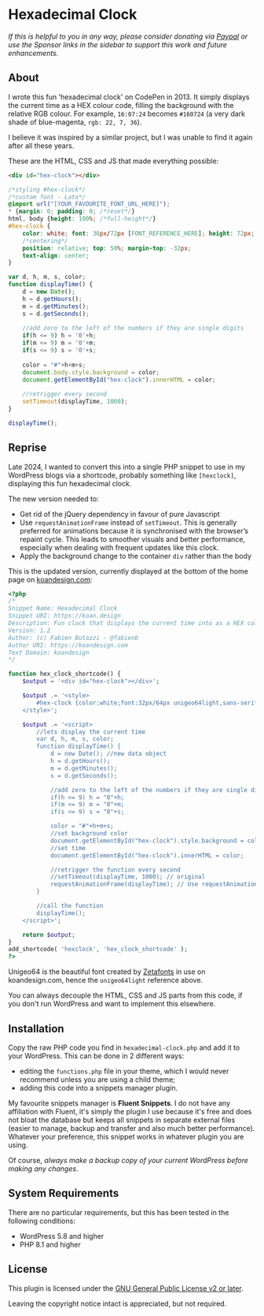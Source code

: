# Hexadecimal Clock

_If this is helpful to you in any way, please consider donating via [Paypal](https://paypal.me/fabienbutazzi) or use the Sponsor links in the sidebar to support this work and future enhancements._

## About

I wrote this fun 'hexadecimal clock' on CodePen in 2013. It simply displays the current time as a HEX colour code, filling the background with the relative RGB colour. For example, `16:07:24` becomes `#160724` (a very dark shade of blue-magenta, `rgb: 22, 7, 36`).

I believe it was inspired by a similar project, but I was unable to find it again after all these years.

These are the HTML, CSS and JS that made everything possible:

```html
<div id="hex-clock"></div>
```

```css
/*styling #hex-clock*/
/*custom font - Lato*/
@import url("[YOUR_FAVOURITE_FONT_URL_HERE]");
* {margin: 0; padding: 0; /*reset*/}
html, body {height: 100%; /*full-height*/}
#hex-clock {
	color: white; font: 36px/72px [FONT_REFERENCE_HERE]; height: 72px;
    /*centering*/
	position: relative; top: 50%; margin-top: -32px;
	text-align: center;
}
```

```javascript
var d, h, m, s, color;
function displayTime() {
	d = new Date();
	h = d.getHours();
	m = d.getMinutes();
	s = d.getSeconds();
	
	//add zero to the left of the numbers if they are single digits
	if(h <= 9) h = '0'+h;
	if(m <= 9) m = '0'+m;
	if(s <= 9) s = '0'+s;
	
	color = "#"+h+m+s;
	document.body.style.background = color;
	document.getElementById("hex-clock").innerHTML = color;
	
	//retrigger every second
	setTimeout(displayTime, 1000);
}

displayTime();
```

## Reprise

Late 2024, I wanted to convert this into a single PHP snippet to use in my WordPress blogs via a shortcode, probably something like `[hexclock]`, displaying this fun hexadecimal clock. 

The new version needed to:
- Get rid of the jQuery dependency in favour of pure Javascript
- Use `requestAnimationFrame` instead of `setTimeout`. This is generally preferred for animations because it is synchronised with the browser’s repaint cycle. This leads to smoother visuals and better performance, especially when dealing with frequent updates like this clock.
- Apply the background change to the container `div` rather than the body

This is the updated version, currently displayed at the bottom of the home page on [koandesign.com](https://koandesign.com):

```php
<?php
/*
Snippet Name: Hexadecimal Clock
Snippet URI: https://koan.design
Description: Fun clock that displays the current time into as a HEX colour code with an ever-changing background. Creates a shortcode to include anywhere in WordPress.
Version: 1.2
Author: (c) Fabien Butazzi - @fabienb
Author URI: https://koandesign.com
Text Domain: koandesign
*/

function hex_clock_shortcode() {
	$output = '<div id="hex-clock"></div>';

	$output .= '<style>
		#hex-clock {color:white;font:32px/64px unigeo64light,sans-serif;height:64px;position:relative;top:50%;text-align:center;}
	</style>';

	$output .= '<script>
		//lets display the current time
		var d, h, m, s, color;
		function displayTime() {
			d = new Date(); //new data object
			h = d.getHours();
			m = d.getMinutes();
			s = d.getSeconds();

			//add zero to the left of the numbers if they are single digits
			if(h <= 9) h = "0"+h;
			if(m <= 9) m = "0"+m;
			if(s <= 9) s = "0"+s;

			color = "#"+h+m+s;
			//set background color
			document.getElementById("hex-clock").style.background = color; // Changed to hex-clock div
			//set time
			document.getElementById("hex-clock").innerHTML = color;

			//retrigger the function every second
			//setTimeout(displayTime, 1000); // original
			requestAnimationFrame(displayTime); // Use requestAnimationFrame instead of setTimeout
		}

		//call the function
		displayTime();
	</script>';

	return $output;
}
add_shortcode( 'hexclock', 'hex_clock_shortcode' );
?>
```

Unigeo64 is the beautiful font created by [Zetafonts](https://www.zetafonts.com/unigeo) in use on koandesign.com, hence the `unigeo64light` reference above. 

You can always decouple the HTML, CSS and JS parts from this code, if you don't run WordPress and want to implement this elsewhere.

## Installation

Copy the raw PHP code you find in `hexadecimal-clock.php` and add it to your WordPress. This can be done in 2 different ways: 
- editing the `functions.php` file in your theme, which I would never recommend unless you are using a child theme; 
- adding this code into a snippets manager plugin.

My favourite snippets manager is **Fluent Snippets**. I do not have any affiliation with Fluent, it's simply the plugin I use because it's free and does not bloat the database but keeps all snippets in separate external files (easier to manage, backup and transfer and also much better performance). 
Whatever your preference, this snippet works in whatever plugin you are using.

Of course, *always make a backup copy of your current WordPress before making any changes*.

## System Requirements

There are no particular requirements, but this has been tested in the following conditions:
- WordPress 5.8 and higher
- PHP 8.1 and higher

## License

This plugin is licensed under the [GNU General Public License v2 or later](LICENSE). 

Leaving the copyright notice intact is appreciated, but not required.

